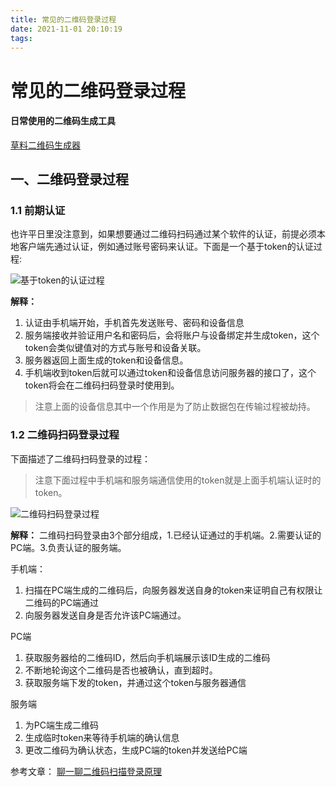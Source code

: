 ```yaml
---
title: 常见的二维码登录过程
date: 2021-11-01 20:10:19
tags:
---
```


# 常见的二维码登录过程

#### 日常使用的二维码生成工具

[草料二维码生成器](https://cli.im/)

## 一、二维码登录过程

### 1.1 前期认证

也许平日里没注意到，如果想要通过二维码扫码通过某个软件的认证，前提必须本地客户端先通过认证，例如通过账号密码来认证。下面是一个基于token的认证过程:

![基于token的认证过程](https://imgconvert.csdnimg.cn/aHR0cHM6Ly9pbWcxLnN5Y2RuLmltb29jLmNvbS81ZTgzMGNlMzAwMDFkNTk1MDY0MzA0NjcucG5n?x-oss-process=image/format,png)

**解释：**
1. 认证由手机端开始，手机首先发送账号、密码和设备信息
2. 服务端接收并验证用户名和密码后，会将账户与设备绑定并生成token，这个token会类似键值对的方式与账号和设备关联。
3. 服务器返回上面生成的token和设备信息。
4. 手机端收到token后就可以通过token和设备信息访问服务器的接口了，这个token将会在二维码扫码登录时使用到。

> 注意上面的设备信息其中一个作用是为了防止数据包在传输过程被劫持。

### 1.2 二维码扫码登录过程

下面描述了二维码扫码登录的过程：

> 注意下面过程中手机端和服务端通信使用的token就是上面手机端认证时的token。

![二维码扫码登录过程](https://imgconvert.csdnimg.cn/aHR0cHM6Ly9pbWcxLnN5Y2RuLmltb29jLmNvbS81ZTgyZmFmMDAwMDE2NWI1MDk1NjA5MzYucG5n?x-oss-process=image/format,png)

**解释：**
二维码扫码登录由3个部分组成，1.已经认证通过的手机端。2.需要认证的PC端。3.负责认证的服务端。

手机端：
1. 扫描在PC端生成的二维码后，向服务器发送自身的token来证明自己有权限让二维码的PC端通过
2. 向服务器发送自身是否允许该PC端通过。

PC端
1. 获取服务器给的二维码ID，然后向手机端展示该ID生成的二维码
2. 不断地轮询这个二维码是否也被确认，直到超时。
3. 获取服务端下发的token，并通过这个token与服务器通信

服务端
1. 为PC端生成二维码
2. 生成临时token来等待手机端的确认信息
3. 更改二维码为确认状态，生成PC端的token并发送给PC端


参考文章：
[聊一聊二维码扫描登录原理](https://www.cnblogs.com/jamaler/p/12610349.html)